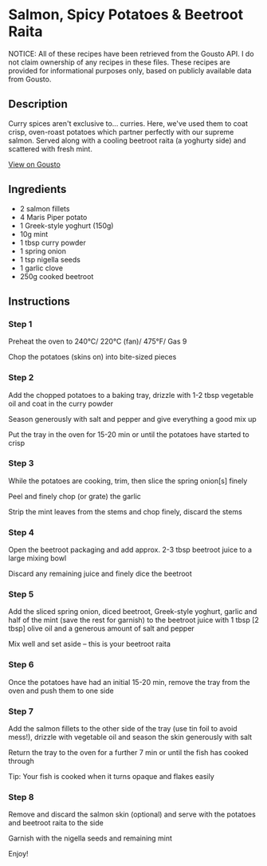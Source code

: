 # Salmon, Spicy Potatoes & Beetroot Raita

NOTICE: All of these recipes have been retrieved from the Gousto API. I do not claim ownership of any recipes in these files. These recipes are provided for informational purposes only, based on publicly available data from Gousto.

## Description

Curry spices aren't exclusive to... curries. Here, we've used them to coat crisp, oven-roast potatoes which partner perfectly with our supreme salmon. Served along with a cooling beetroot raita (a yoghurty side) and scattered with fresh mint.

[View on Gousto](https://www.gousto.co.uk/recipes/cookbook/salmon-spicy-potatoes-beetroot-raita)

## Ingredients

- 2 salmon fillets
- 4 Maris Piper potato
- 1 Greek-style yoghurt (150g)
- 10g mint
- 1 tbsp curry powder
- 1 spring onion
- 1 tsp nigella seeds
- 1 garlic clove
- 250g cooked beetroot

## Instructions


### Step 1

Preheat the oven to 240°C/ 220°C (fan)/ 475°F/ Gas 9

Chop the potatoes (skins on) into bite-sized pieces


### Step 2

Add the chopped potatoes to a baking tray, drizzle with 1-2 tbsp vegetable oil and coat in the curry powder

Season generously with salt and pepper and give everything a good mix up

Put the tray in the oven for 15-20 min or until the potatoes have started to crisp


### Step 3

While the potatoes are cooking, trim, then slice the spring onion<span class="text-danger">[s]</span> finely

Peel and finely chop (or grate) the garlic

Strip the mint leaves from the stems and chop finely, discard the stems


### Step 4

Open the beetroot packaging and add approx. 2-3 tbsp beetroot juice to a large mixing bowl

Discard any remaining juice and finely dice the beetroot


### Step 5

Add the sliced spring onion, diced beetroot, Greek-style yoghurt, garlic and half of the mint (save the rest for garnish) to the beetroot juice with 1 tbsp <span class="text-danger">[2 tbsp]</span> olive oil and a generous amount of salt and pepper

Mix well and set aside – this is your beetroot raita


### Step 6

Once the potatoes have had an initial 15-20 min, remove the tray from the oven and push them to one side


### Step 7

Add the salmon fillets to the other side of the tray (use tin foil to avoid mess!), drizzle with vegetable oil and season the skin generously with salt

Return the tray to the oven for a further 7 min or until the fish has cooked through

Tip: Your fish is cooked when it turns opaque and flakes easily

### Step 8

Remove and discard the salmon skin (optional) and serve with the potatoes and beetroot raita to the side

Garnish with the nigella seeds and remaining mint

Enjoy!

